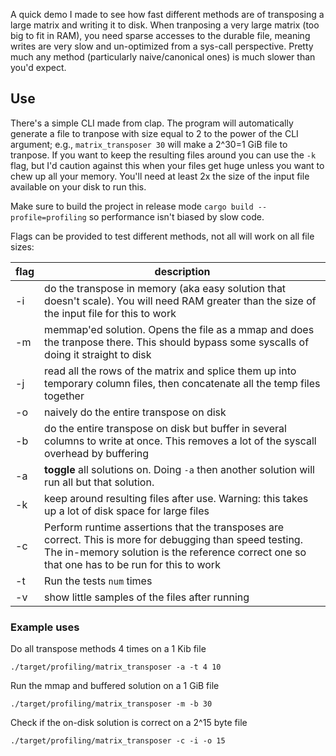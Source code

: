 A quick demo I made to see how fast different methods are of transposing a large matrix and writing it to disk. 
When tranposing a very large matrix (too big to fit in RAM), you need sparse accesses to the durable file, meaning writes are very slow and un-optimized from a sys-call perspective. 
Pretty much any method (particularly naive/canonical ones) is much slower than you'd expect. 

## Use

There's a simple CLI made from clap.
The program will automatically generate a file to tranpose with size equal to 2 to the power of the CLI argument; e.g., `matrix_transposer 30` will make a 2^30=1 GiB file to tranpose. 
If you want to keep the resulting files around you can use the `-k` flag, but I'd caution against this when your files get huge unless you want to chew up all your memory. 
You'll need at least 2x the size of the input file available on your disk to run this. 

Make sure to build the project in release mode `cargo build --profile=profiling` so performance isn't biased by slow code. 

Flags can be provided to test different methods, not all will work on all file sizes:

| flag     | description                                                                                                                                                                                                    |
|----------|----------------------------------------------------------------------------------------------------------------------------------------------------------------------------------------------------------------|
| -i       | do the transpose in memory (aka easy solution that doesn't scale). You will need RAM greater than the size of the input file for this to work                                                                  |
| -m       | memmap'ed solution. Opens the file as a mmap and does the tranpose there. This should bypass some syscalls of doing it straight to disk                                                                        |
| -j       | read all the rows of the matrix and splice them up into temporary column files, then concatenate all the temp files together                                                                                   |
| -o       | naively do the entire transpose on disk                                                                                                                                                                        | 
| -b       | do the entire transpose on disk but buffer in several columns to write at once. This removes a lot of the syscall overhead by buffering                                                                        |
| -a       | **toggle** all solutions on. Doing `-a` then another solution will run all but that solution.                                                                                                                  |
| -k       | keep around resulting files after use. Warning: this takes up a lot of disk space for large files                                                                                                              |                                             
| -c       | Perform runtime assertions that the transposes are correct. This is more for debugging than speed testing. <br/>The in-memory solution is the reference correct one so that one has to be run for this to work |
| -t <num> | Run the tests `num` times                                                                                                                                                                                      |
| -v       | show little samples of the files after running                                                                                                                                                                 |

### Example uses

Do all transpose methods 4 times on a 1 Kib file
``` 
./target/profiling/matrix_transposer -a -t 4 10
```


Run the mmap and buffered solution on a 1 GiB file
``` 
./target/profiling/matrix_transposer -m -b 30
```


Check if the on-disk solution is correct on a 2^15 byte file
``` 
./target/profiling/matrix_transposer -c -i -o 15
```
